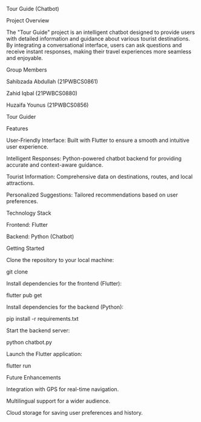 Tour Guide (Chatbot)

Project Overview

The "Tour Guide" project is an intelligent chatbot designed to provide users with detailed information and guidance about various tourist destinations. By integrating a conversational interface, users can ask questions and receive instant responses, making their travel experiences more seamless and enjoyable.

Group Members

Sahibzada Abdullah (21PWBCS0861)

Zahid Iqbal (21PWBCS0880)

Huzaifa Younus (21PWBCS0856)

Tour Guider

Features

User-Friendly Interface: Built with Flutter to ensure a smooth and intuitive user experience.

Intelligent Responses: Python-powered chatbot backend for providing accurate and context-aware guidance.

Tourist Information: Comprehensive data on destinations, routes, and local attractions.

Personalized Suggestions: Tailored recommendations based on user preferences.

Technology Stack

Frontend: Flutter

Backend: Python (Chatbot)

Getting Started

Clone the repository to your local machine:

git clone <repository-url>

Install dependencies for the frontend (Flutter):

flutter pub get

Install dependencies for the backend (Python):

pip install -r requirements.txt

Start the backend server:

python chatbot.py

Launch the Flutter application:

flutter run

Future Enhancements

Integration with GPS for real-time navigation.

Multilingual support for a wider audience.

Cloud storage for saving user preferences and history.
